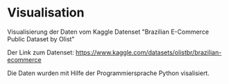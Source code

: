 # Visualisation
Visualisierung der Daten vom Kaggle Datenset "Brazilian E-Commerce Public Dataset by Olist"

Der Link zum Datenset:
https://www.kaggle.com/datasets/olistbr/brazilian-ecommerce

Die Daten wurden mit Hilfe der Programmiersprache Python visalisiert.

